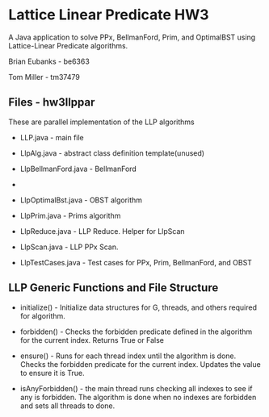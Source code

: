 # Lattice Linear Predicate HW3
A Java application to solve PPx, BellmanFord, Prim, and OptimalBST using Lattice-Linear Predicate algorithms.

Brian Eubanks - be6363

Tom Miller - tm37479

## Files - hw3llppar
These are parallel implementation of the LLP algorithms
 * LLP.java  - main file
 * LlpAlg.java - abstract class definition template(unused)

 * LlpBellmanFord.java - BellmanFord
 * 
 * LlpOptimalBst.java - OBST algorithm

 * LlpPrim.java - Prims algorithm

 * LlpReduce.java - LLP Reduce. Helper for LlpScan

 * LlpScan.java - LLP PPx Scan. 

 * LlpTestCases.java - Test cases for PPx, Prim, BellmanFord, and OBST


## LLP Generic Functions and File Structure

 * initialize() - Initialize data structures for G, threads, and others required for algorithm.
 * forbidden() - Checks the forbidden predicate defined in the algorithm for the current index. Returns True or False
 * ensure() - Runs for each thread index until the algorithm is done. Checks the forbidden predicate for the current index. Updates the value to ensure it is True.

 * isAnyForbidden() - the main thread runs checking all indexes to see if any is forbidden. The algorithm is done when no indexes are forbidden and sets all threads to done.
   


